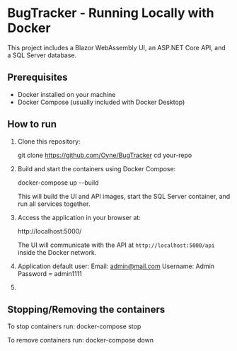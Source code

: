 # BugTracker - Running Locally with Docker

This project includes a Blazor WebAssembly UI, an ASP.NET Core API, and a SQL Server database.

## Prerequisites

- Docker installed on your machine  
- Docker Compose (usually included with Docker Desktop)

## How to run

1. Clone this repository:

    git clone https://github.com/Oyne/BugTracker
    cd your-repo

2. Build and start the containers using Docker Compose:

    docker-compose up --build

    This will build the UI and API images, start the SQL Server container, and run all services together.

3. Access the application in your browser at:

    http://localhost:5000/

    The UI will communicate with the API at `http://localhost:5000/api` inside the Docker network.

4. Application default user:
Email: admin@mail.com
Username: Admin
Password = admin1111

5. 
## Stopping/Removing the containers

To stop containers run:
docker-compose stop

To remove containers run:
docker-compose down

